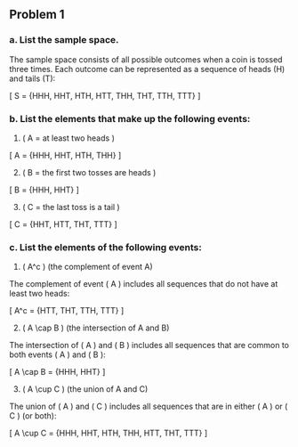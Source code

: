 ## Problem 1

### a. List the sample space.

The sample space consists of all possible outcomes when a coin is tossed three times. Each outcome can be represented as a sequence of heads (H) and tails (T):

\[
S = \{HHH, HHT, HTH, HTT, THH, THT, TTH, TTT\}
\]

### b. List the elements that make up the following events:

1. \( A = at least two heads \)


\[
A = \{HHH, HHT, HTH, THH\}
\]

2. \( B = the first two tosses are heads \)

\[
B = \{HHH, HHT\}
\]

3. \( C = the last toss is a tail \)

\[
C = \{HHT, HTT, THT, TTT\}
\]

### c. List the elements of the following events:

1. \( A^c \) (the complement of event A)

The complement of event \( A \) includes all sequences that do not have at least two heads:

\[
A^c = \{HTT, THT, TTH, TTT\}
\]

2. \( A \cap B \) (the intersection of A and B)

The intersection of \( A \) and \( B \) includes all sequences that are common to both events \( A \) and \( B \):

\[
A \cap B = \{HHH, HHT\}
\]

3. \( A \cup C \) (the union of A and C)

The union of \( A \) and \( C \) includes all sequences that are in either \( A \) or \( C \) (or both):

\[
A \cup C = \{HHH, HHT, HTH, THH, HTT, THT, TTT\}
\]

